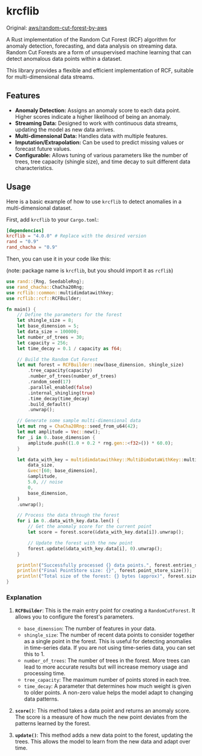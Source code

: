 # krcflib

Original: [aws/random-cut-forest-by-aws](https://github.com/aws/random-cut-forest-by-aws)

A Rust implementation of the Random Cut Forest (RCF) algorithm for anomaly detection, forecasting, and data analysis on streaming data. Random Cut Forests are a form of unsupervised machine learning that can detect anomalous data points within a dataset.

This library provides a flexible and efficient implementation of RCF, suitable for multi-dimensional data streams.

## Features

*   **Anomaly Detection:** Assigns an anomaly score to each data point. Higher scores indicate a higher likelihood of being an anomaly.
*   **Streaming Data:** Designed to work with continuous data streams, updating the model as new data arrives.
*   **Multi-dimensional Data:** Handles data with multiple features.
*   **Imputation/Extrapolation:** Can be used to predict missing values or forecast future values.
*   **Configurable:** Allows tuning of various parameters like the number of trees, tree capacity (shingle size), and time decay to suit different data characteristics.

## Usage

Here is a basic example of how to use `krcflib` to detect anomalies in a multi-dimensional dataset.

First, add `krcflib` to your `Cargo.toml`:

```toml
[dependencies]
krcflib = "4.0.0" # Replace with the desired version
rand = "0.9"
rand_chacha = "0.9"
```

Then, you can use it in your code like this:

(note: package name is `krcflib`, but you should import it as `rcflib`)

```rust
use rand::{Rng, SeedableRng};
use rand_chacha::ChaCha20Rng;
use rcflib::common::multidimdatawithkey;
use rcflib::rcf::RCFBuilder;

fn main() {
    // Define the parameters for the forest
    let shingle_size = 8;
    let base_dimension = 5;
    let data_size = 100000;
    let number_of_trees = 30;
    let capacity = 256;
    let time_decay = 0.1 / capacity as f64;

    // Build the Random Cut Forest
    let mut forest = RCFBuilder::new(base_dimension, shingle_size)
        .tree_capacity(capacity)
        .number_of_trees(number_of_trees)
        .random_seed(17)
        .parallel_enabled(false)
        .internal_shingling(true)
        .time_decay(time_decay)
        .build_default()
        .unwrap();

    // Generate some sample multi-dimensional data
    let mut rng = ChaCha20Rng::seed_from_u64(42);
    let mut amplitude = Vec::new();
    for _i in 0..base_dimension {
        amplitude.push((1.0 + 0.2 * rng.gen::<f32>()) * 60.0);
    }

    let data_with_key = multidimdatawithkey::MultiDimDataWithKey::multi_cosine(
        data_size,
        &vec![60; base_dimension],
        &amplitude,
        5.0, // noise
        0,
        base_dimension,
    )
    .unwrap();

    // Process the data through the forest
    for i in 0..data_with_key.data.len() {
        // Get the anomaly score for the current point
        let score = forest.score(&data_with_key.data[i]).unwrap();

        // Update the forest with the new point
        forest.update(&data_with_key.data[i], 0).unwrap();
    }

    println!("Successfully processed {} data points.", forest.entries_seen());
    println!("Final PointStore size: {}", forest.point_store_size());
    println!("Total size of the forest: {} bytes (approx)", forest.size());
}
```

### Explanation

1.  **`RCFBuilder`**: This is the main entry point for creating a `RandomCutForest`. It allows you to configure the forest's parameters.
    *   `base_dimension`: The number of features in your data.
    *   `shingle_size`: The number of recent data points to consider together as a single point in the forest. This is useful for detecting anomalies in time-series data. If you are not using time-series data, you can set this to 1.
    *   `number_of_trees`: The number of trees in the forest. More trees can lead to more accurate results but will increase memory usage and processing time.
    *   `tree_capacity`: The maximum number of points stored in each tree.
    *   `time_decay`: A parameter that determines how much weight is given to older points. A non-zero value helps the model adapt to changing data patterns.

2.  **`score()`**: This method takes a data point and returns an anomaly score. The score is a measure of how much the new point deviates from the patterns learned by the forest.

3.  **`update()`**: This method adds a new data point to the forest, updating the trees. This allows the model to learn from the new data and adapt over time.
